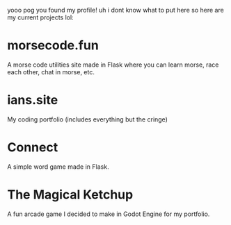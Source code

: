 yooo pog you found my profile! uh i dont know what to put here so here are my current projects lol:

# morsecode.fun
A morse code utilities site made in Flask where you can learn morse, race each other, chat in morse, etc.

# ians.site
My coding portfolio (includes everything but the cringe)

# Connect
A simple word game made in Flask.

# The Magical Ketchup
A fun arcade game I decided to make in Godot Engine for my portfolio.

